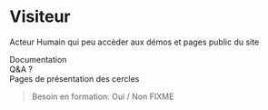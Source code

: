  
# Visiteur  

Acteur Humain qui peu accèder aux démos et pages public du site

Documentation  
Q&A ?  
Pages de présentation des cercles 


> Besoin en formation: Oui / Non FIXME  

